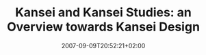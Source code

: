 ---
members: ["PLevy"]
slug: kansei-and-kansei-studies-an-overview-towards-kansei-design
title: "Kansei and Kansei Studies: an Overview towards Kansei Design"
layout: single
searchFilter: Event
tags: ['kansei', 'kansei_studies', 'kansei_design']
publitype: presentation
subsection: lecture
institution:
    heig: 1
    logo: Tsukuba
    short: 'U. of Tsukuba'
    web: "https://www.tsukuba.ac.jp/"
    name: "University of Tsukuba"
kansei: true
research: 
    -  kansei
chaire: false
date: 2007-09-09T20:52:21+02:00
reference: "Lévy, P. (2008). Kansei and Kansei Studies: an Overview towards Kansei Design, presented at the the International Symposium of the 21th Century COE Program for the Promotion of Kansei Science for Understanding the Mechanism of Mind and Heart, Tsukuba, Japan. September 9th, 2007."
---
